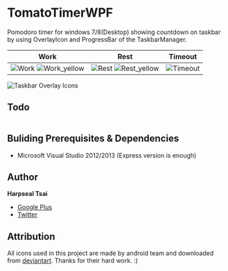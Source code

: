# TomatoTimerWPF

Pomodoro timer for windows 7/8(Desktop) showing countdown on taskbar by using OverlayIcon and ProgressBar of the TaskbarManager.

|    Work    |   Rest      |  Timeout     |
|:----------:|:-----------:|:------------:|
| ![Work](http://lh4.ggpht.com/-Ebb5l2m-PQ8/UqaxkbX4OeI/AAAAAAAABiY/jhwk-xTy48k/s144/TomatoTimerWPF_Work_2.png) ![Work_yellow](http://lh5.ggpht.com/-cJe0Wb_L-pI/UqaxkcANnJI/AAAAAAAABiQ/VA_mW--HglI/s144/TomatoTimerWPF_Work_3.png) | ![Rest](http://lh6.ggpht.com/-BFD8ov-DFbE/UqaxkW7COlI/AAAAAAAABiU/C0NnluU-xAo/s144/TomatoTimerWPF_Rest_2.png) ![Rest_yellow](http://lh6.ggpht.com/-2yPKb3rnt98/Uqa409OIwJI/AAAAAAAABi8/vXlG-hn0GlA/s144/TomatoTimerWPF_Rest_3.png) | ![Timeout](http://lh5.ggpht.com/-Sed_sHUqJV8/UqUzJmzliEI/AAAAAAAABgw/YBt531qFHKk/s144/TomatoTimerWPF_TimeOut.png) |


![Taskbar Overlay Icons](http://lh5.ggpht.com/-UgXA2tdtjCI/UqUzJoSJ78I/AAAAAAAABhE/e2SVe108bNM/s320/TomatoTimerWPF_OverlayIcon.png)


## Todo
```
```

## Buliding Prerequisites & Dependencies
- Microsoft Visual Studio 2012/2013 (Express version is enough)


## Author

**Harpseal Tsai**

+ [Google Plus](https://plus.google.com/+HarpsealTsai/)
+ [Twitter](https://twitter.com/HarpsealTsai)


## Attribution

All icons used in this project are made by android team and downloaded from [deviantart](http://palhaiz.deviantart.com/art/Android-4-1-Jelly-Bean-Icon-Set-311741892). Thanks for their hard work. :)

